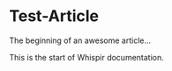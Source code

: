 # Test-Article

The beginning of an awesome article...

This is the start of Whispir documentation.

